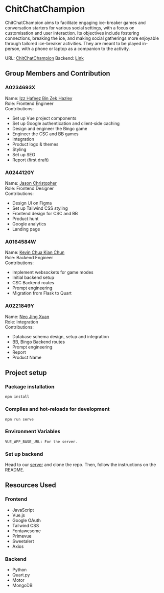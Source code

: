 # ChitChatChampion

ChitChatChampion aims to facilitate engaging ice-breaker games and conversation starters for various social settings, with a focus on customisation and user interaction. Its objectives include fostering connections, breaking the ice, and making social gatherings more enjoyable through tailored ice-breaker activities. They are meant to be played in-person, with a phone or laptop as a companion to the activity.

URL: [ChitChatChampion](https://chitchatchampion.netlify.app/)
Backend: [Link](https://github.com/ChitChatChampion/chit-chat-champion-server/tree/master)

## Group Members and Contribution

### A0234693X

Name: [Izz Hafeez Bin Zek Hazley](https://github.com/mynameizzhafeez)<br/>
Role: Frontend Engineer<br/>
Contributions:

- Set up Vue project components
- Set up Google authentication and client-side caching
- Design and engineer the Bingo game
- Engineer the CSC and BB games
- Integration
- Product logo & themes
- Styling
- Set up SEO
- Report (first draft)

### A0244120Y

Name: [Jason Christopher](https://github.com/jasonchristopher21)<br/>
Role: Frontend Designer<br/>
Contributions:

- Design UI on Figma
- Set up Tailwind CSS styling
- Frontend design for CSC and BB
- Product hunt
- Google analytics
- Landing page

### A0164584W

Name: [Kevin Chua Kian Chun](https://github.com/kevinchua6)<br/>
Role: Backend Engineer<br/>
Contributions:

- Implement websockets for game modes
- Initial backend setup
- CSC Backend routes
- Prompt engineering
- Migration from Flask to Quart

### A0221849Y

Name: [Neo Jing Xuan](https://github.com/neojxuan)<br/>
Role: Integration<br/>
Contributions:

- Database schema design, setup and integration
- BB, Bingo Backend routes
- Prompt engineering
- Report
- Product Name

## Project setup

### Package installation

```
npm install
```

### Compiles and hot-reloads for development

```
npm run serve
```

### Environment Variables

```
VUE_APP_BASE_URL: For the server.
```

### Set up backend

Head to our [server](https://github.com/ChitChatChampion/chit-chat-champion-server/tree/master) and clone the repo. Then, follow the instructions on the README.

## Resources Used

### Frontend

- JavaScript
- Vue.js
- Google OAuth
- Tailwind CSS
- Fontawesome
- Primevue
- Sweetalert
- Axios

### Backend

- Python
- Quart.py
- Motor
- MongoDB
